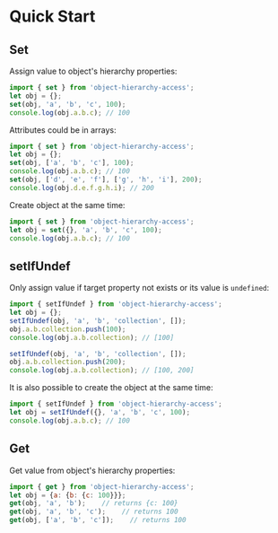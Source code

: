 # Quick Start

## Set
Assign value to object's hierarchy properties:
```javascript
import { set } from 'object-hierarchy-access';
let obj = {};
set(obj, 'a', 'b', 'c', 100);
console.log(obj.a.b.c); // 100
```

Attributes could be in arrays:
```javascript
import { set } from 'object-hierarchy-access';
let obj = {};
set(obj, ['a', 'b', 'c'], 100);
console.log(obj.a.b.c); // 100
set(obj, ['d', 'e', 'f'], ['g', 'h', 'i'], 200);
console.log(obj.d.e.f.g.h.i); // 200
```

Create object at the same time:
```javascript
import { set } from 'object-hierarchy-access';
let obj = set({}, 'a', 'b', 'c', 100);
console.log(obj.a.b.c); // 100
```

## setIfUndef
Only assign value if target property not exists or its value is `undefined`:
```javascript
import { setIfUndef } from 'object-hierarchy-access';
let obj = {};
setIfUndef(obj, 'a', 'b', 'collection', []);
obj.a.b.collection.push(100);
console.log(obj.a.b.collection); // [100]

setIfUndef(obj, 'a', 'b', 'collection', []);
obj.a.b.collection.push(200);
console.log(obj.a.b.collection); // [100, 200]
```

It is also possible to create the object at the same time:
```javascript
import { setIfUndef } from 'object-hierarchy-access';
let obj = setIfUndef({}, 'a', 'b', 'c', 100);
console.log(obj.a.b.c); // 100
```

## Get
Get value from object's hierarchy properties:
```javascript
import { get } from 'object-hierarchy-access';
let obj = {a: {b: {c: 100}}};
get(obj, 'a', 'b');    // returns {c: 100}
get(obj, 'a', 'b', 'c');    // returns 100
get(obj, ['a', 'b', 'c']);    // returns 100
```
